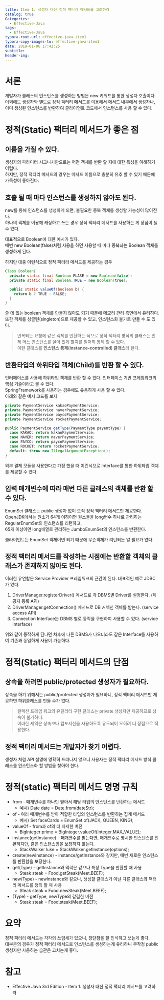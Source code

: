 ```yaml
---
title: Item 1. 생성자 대신 정적 팩터리 메서드를 고려하라
catalog: true
Categories:
  - Effective-Java
tags:
  - Effective-Java
typora-root-url: effective-java-item1
typora-copy-images-to: effective-java-item1
date: 2019-01-06 17:42:25
subtitle:
header-img:
---
```


# 서론
개발자가 클래스의 인스턴스를 생성하는 방법은 new 키워드를 통한 생성자 호출이다.  
이외에도 생성자와 별도로 정적 팩터리 메서드를 이용해서 메서드 내부에서 생성자나, 이미 생성된 인스턴스를 반환하여 클라이언트 코드에서 인스턴스를 사용 할 수 있다.

# 정적(Static) 팩터리 메서드가 좋은 점
## 이름을 가질 수 있다.
생성자의 파라미터 시그니처만으로는 어떤 객체를 반환 할 지에 대한 특성을 이해하기 어렵다.  
하지만, 정적 팩터리 메서드의 경우는 메서드 이름으로 충분히 유추 할 수 있기 때문에 가독성이 좋아진다.


## 호출 될 때 마다 인스턴스를 생성하지 않아도 된다.
new를 통해 인스턴스를 생성하게 되면, 불필요한 중복 객체를 생성할 가능성이 많이진다.  
하나의 객체를 이용해 캐싱하고 쓰는 경우 정적 팩터리 메서드를 사용하는 게 장점이 될 수 있다.

대표적으로 Boolean에 대한 예시가 있다.  
매번 new Boolean(false)처럼 사용을 하면 사용할 때 마다 중복되는 Boolean 객체를 생성하게 된다.  

하지만 대충 이런식으로 정적 팩터리 메서드를 제공하는 경우
```java
Class Boolean{
  private static final Boolean FLASE = new Boolean(false);
  private static final Boolean.TRUE = new Boolean(true);

  public static valueOf(boolean b) {
    return b ? TRUE : FALSE;
  }
}
```
쓸 데 없는 boolean 객체를 만들지 않아도 되기 때문에 메모리 관리 측면에서 유리하다.  
또한 객체를 싱글턴(singleton)으로 제공할 수 있고, 인스턴스화 불가로 만들 수 도 있다.  
> 반복되는 요청에 같은 객체를 반환하는 식으로 정적 팩터리 방식의 클래스는 언제 어느 인스턴스를 살아 있게 할지를 철저히 통제 할 수 있다.  
이런 클래스를 **인스턴스 통제(instance-controlled) 클래스**라 한다.


## 반환타입의 하위타입 객체(Child)를 반환 할 수 있다.
인터페이스를 사용해 하위타입 객체를 반환 할 수 있다. 인터페이스 기반 프레임워크의 핵심 기술이라고 볼 수 있다.  
SpringFramework를 사용하는 경우에도 유용하게 사용 할 수 있다.  
아래와 같은 예시 코드를 보자

```java
private PaymentService kakaoPaymentService;
private PaymentService naverPaymentService;
private PaymentService paycoPaymentService;
private PaymentService rocketPaymentService;

public PaymentService getType(PaymentType payentType) {
  case KAKAO: return kakaoPaymentService;
  case NAVER: return naverPaymentService;
  case PAYCO: return paycoPaymentService;
  case ROCKET: return rocketPaymentService;
  default: throw new IllegalArgumentException();
}
```
외부 결제 모듈을 사용한다고 가정 했을 때 이런식으로 Interface를 통한 하위타입 객체를 제공할 수 있다.

## 입력 매개변수에 따라 매번 다른 클래스의 객체를 반환 할 수 있다.
EnumSet 클래스는 public 생성자 없이 오직 정적 팩터리 메서드만 제공한다.  
OpenJDK에서는 원소가 64개 이하이면 원소들을 long변수 하나로 관리하는 RegularEnumSet의 인스턴스를 리턴하고,  
65개 이상이면 long배열로 관리하는 JumboEnumSet의 인스턴스를 반환한다.

클라이언트는 EnumSet 객체이면 되기 때문에 무슨객체가 리턴되든 알 필요가 없다. 

## 정적 팩터리 메서드를 작성하는 시점에는 반환할 객체의 클래스가 존재하지 않아도 된다.
이러한 유연함은 Service Provider 프레임워크의 근간이 된다.
대표적인 예로 JDBC가 있다.
1. DriverManager.registerDriver() 메서드로 각 DBMS별 Driver를 설정한다. (제공자 등록 API)  
2. DriverManager.getConnection() 메서드로 DB 커넥션 객체를 받는다. (service access API)
3. Connection Interface는 DBMS 별로 동작을 구현하여 사용할 수 있다. (service Interface)

위와 같이 동작하게 된다면 차후에 다른 DBMS가 나오더라도 같은 Interface를 사용하여 기존과 동일하게 사용이 가능하다.

# 정적(Static) 팩터리 메서드의 단점
## 상속을 하려면 public/protected 생성자가 필요하다.
상속을 하기 위해서는 public/protected 생성자가 필요하니, 정적 팩터리 메서드만 제공하면 하위클래스를 만들 수가 없다.
> 컬렉션 프레임 워크의 유틸리티 구현 클래스는 private 생성자만 제공하므로 상속이 불가하다.  
이러한 제약은 상속보다 컴포지션을 사용하도록 유도되어 오히려 더 장점으로 작용한다.

## 정적 팩터리 메서드는 개발자가 찾기 어렵다.
생성자 처럼 API 설명에 명확히 드러나지 않으니 사용자는 정적 팩터리 메서드 방식 클래스를 인스턴스화 할 방법을 찾아야 한다.

# 정적(static) 팩터리 메서드 명명 규칙
* from - 매개변수를 하나만 받아서 해당 타입의 인스턴스를 반환하는 메서드
  * 예시) Date date = Date.from(dateStr);
* of - 여러 매개변수를 받아 적합한 타입의 인스턴스를 반환하는 집계 메서드
  * 예시) Set<Rank> faceCards = EnumSet.of(JACK, QUEEN, KING);
* valueOf - from과 of의 더 자세한 버전
  * BigInteger prime = BigInteger.valueOf(Integer.MAX_VALUE);
* instance(getInstance) - 매개변수를 받는다면, 매개변수로 명시한 인스턴스를 반환하지만, 같은 인스턴스임을 보장하지 않는다.
  * StackWalker luke = StackWalker.getInstance(options);
* create(newInstance) - instance/getInstance와 같지만, 매번 새로운 인스턴스를 반환함을 보장한다.
* get(Type) - getInstance와 맥락은 같으나 특정 Type을 반환할 때 사용
  * Steak steak = Food.getSteak(Meet.BEEF);
* new(Type) - newInstance와 같으나, 생성할 클래스가 아닌 다른 클래스의 팩터리 메서드를 정의 할 때 사용
  * Steak steak = Food.newSteak(Meet.BEEF);
* (Type) - getType, newType의 같결한 버전
  * Steak steak = Food.steak(Meet.BEEF);

# 요약
정적 팩터리 메서드는 각각의 쓰임새가 있으니, 장단점을 잘 인식하고 쓰는게 좋다.  
대부분의 경우가 정적 팩터리 메서드로 인스턴스를 생성하는게 유리하니 무작정 public 생성자만 사용하는 습관은 고치는게 좋다.
# 참고
* Effective Java 3rd Edition - Item 1. 생성자 대신 정적 팩터리 메서드를 고려하라